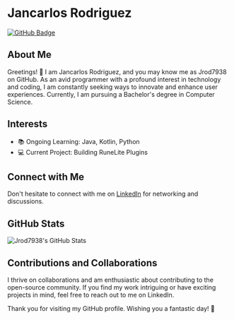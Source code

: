 # Jancarlos Rodriguez

[![GitHub Badge](https://img.shields.io/github/followers/Jrod7938?label=Follow&style=social)](https://github.com/Jrod7938)

## About Me

Greetings! 👋 I am Jancarlos Rodriguez, and you may know me as Jrod7938 on GitHub. As an avid programmer with a profound interest in technology and coding, I am constantly seeking ways to innovate and enhance user experiences. Currently, I am pursuing a Bachelor's degree in Computer Science.

## Interests

- 📚 Ongoing Learning: Java, Kotlin, Python
- 💻 Current Project: Building RuneLite Plugins

## Connect with Me

Don't hesitate to connect with me on [LinkedIn](https://www.linkedin.com/in/jancarlosrodriguez) for networking and discussions.

## GitHub Stats

![Jrod7938's GitHub Stats](https://github-readme-stats.vercel.app/api?username=Jrod7938&show_icons=true&count_private=true&hide=prs&theme=radical)

## Contributions and Collaborations

I thrive on collaborations and am enthusiastic about contributing to the open-source community. If you find my work intriguing or have exciting projects in mind, feel free to reach out to me on LinkedIn.

Thank you for visiting my GitHub profile. Wishing you a fantastic day! 🚀
